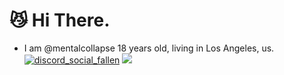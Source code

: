 # 😼 Hi There.
* I am @mentalcollapse 18 years old, living in Los Angeles, us. [![discord_social_fallen](https://img.shields.io/badge/Discord-Fallen%236161-5765f0)](https://discord.com/users/683388041124905071) ![](https://komarev.com/ghpvc/?username=kedisty)
